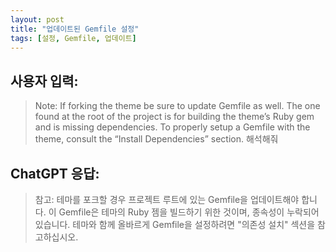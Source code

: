 ```yaml
---
layout: post
title: "업데이트된 Gemfile 설정"
tags: [설정, Gemfile, 업데이트]
---
```


## 사용자 입력:
> Note: If forking the theme be sure to update Gemfile as well. The one found at the root of the project is for building the theme’s Ruby gem and is missing dependencies. To properly setup a Gemfile with the theme, consult the “Install Dependencies” section. 해석해줘

## ChatGPT 응답:
> 참고: 테마를 포크할 경우 프로젝트 루트에 있는 Gemfile을 업데이트해야 합니다. 이 Gemfile은 테마의 Ruby 젬을 빌드하기 위한 것이며, 종속성이 누락되어 있습니다. 테마와 함께 올바르게 Gemfile을 설정하려면 "의존성 설치" 섹션을 참고하십시오.

